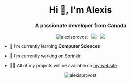 <h1 align="center">Hi 👋, I'm Alexis</h1>
<h3 align="center">A passionate developer from Canada</h3>

<p align="center"> 
  <img src="https://komarev.com/ghpvc/?username=alexisprovost" alt="alexisprovost" /> &nbsp; 
  <img src="https://img.shields.io/badge/OS-Windows 10-informational?style=flat&logo=windows&logoColor=white&color=0172b3"/> &nbsp; 
  <img src="https://img.shields.io/badge/Editor-VSCode-informational?style=flat&logo=visual-studio-code&logoColor=white&color=0172b3"/>
</p>

- 🌱 I’m currently learning **Computer Sciences**

- 🔭 I’m currently working on [Sprinklr](#)

- 👨‍💻 All of my projects will be available on [my website](https://alexis.provost.cloud)

<p align="center"><img align="center" src="https://github-readme-stats.vercel.app/api?username=alexisprovost&theme=dark&show_icons=true" alt="alexisprovost" /></p>
